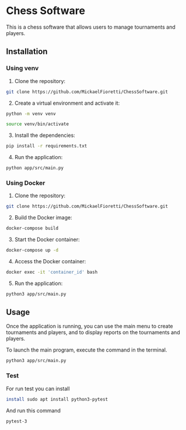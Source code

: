 # Chess Software

This is a chess software that allows users to manage tournaments and players.

## Installation

### Using venv

1.  Clone the repository:

```bash
git clone https://github.com/MickaelFioretti/ChessSoftware.git
```

2.  Create a virtual environment and activate it:

```bash
python -m venv venv
```

```bash
source venv/bin/activate
```

3.  Install the dependencies:

```bash
pip install -r requirements.txt
```

4.  Run the application:

```bash
python app/src/main.py
```

### Using Docker

1.  Clone the repository:

```bash
git clone https://github.com/MickaelFioretti/ChessSoftware.git
```

2.  Build the Docker image:

```bash
docker-compose build
```

3.  Start the Docker container:

```bash
docker-compose up -d
```

4.  Access the Docker container:

```bash
docker exec -it 'container_id' bash
```

5.  Run the application:

```bash
python3 app/src/main.py
```

## Usage

Once the application is running, you can use the main menu to create tournaments and players, and to display reports on the tournaments and players.

To launch the main program, execute the command in the terminal.

```bash
python3 app/src/main.py
```

### Test

For run test you can install 

```bash
install sudo apt install python3-pytest
```

And run this command

```bash
pytest-3
```
